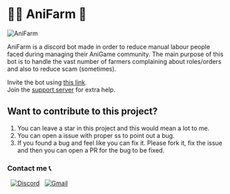 # 🐱‍👓 AniFarm 🤖 

![AniFarm](./images/anifarm.png)   

AniFarm is a discord bot made in order to reduce manual labour people faced during managing their AniGame community. The main purpose of this bot is to handle the vast number of farmers complaining about roles/orders and also to reduce scam (sometimes).    

Invite the bot using [this link](https://discord.com/api/oauth2/authorize?client_id=816544600118132747&permissions=137707899968&scope=bot%20applications.commands).    
Join the [support server](https://discord.gg/wR8uJkT9NT) for extra help.

## Want to contribute to this project?

1. You can leave a star in this project and this would mean a lot to me.
2. You can open a issue with proper ss to point out a bug.
3. If you found a bug and feel like you can fix it. Please fork it, fix the issue and then you can open a PR for the bug to be fixed.    


### Contact me 📞  
&nbsp;
[![Discord](https://img.shields.io/badge/Discord-7289DA?logo=discord&logoColor=white)](https://discord.com/users/707876147324518440) &nbsp;
[![Gmail](https://img.shields.io/badge/Gmail-D14836?logo=gmail&logoColor=white)](mailto:bartickmaiti.12c13.12112003@gmail.com)
